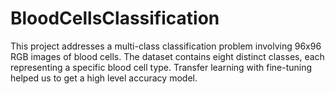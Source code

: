 # BloodCellsClassification
 This project addresses a multi-class classification problem involving 96x96 RGB images of blood cells.  The dataset contains eight distinct classes, each representing a specific blood cell type. Transfer learning with fine-tuning helped us to get a high level accuracy model.

